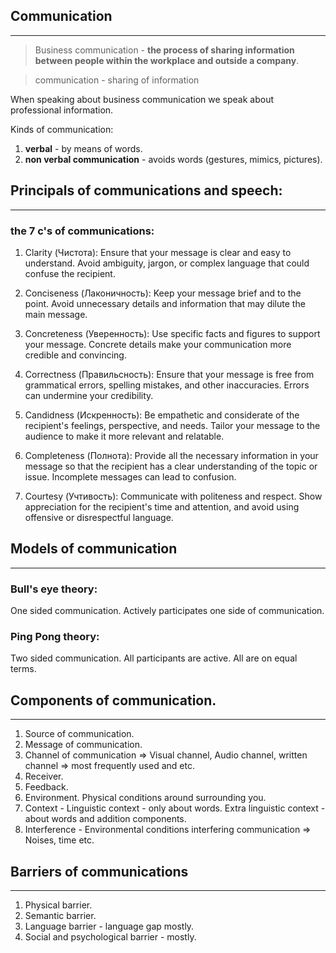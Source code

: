 ## Communication
---
>Business communication - **the process of sharing information between people within the workplace and outside a company**.

>communication - sharing of information

When speaking about business communication we speak about professional information.

Kinds of communication:
1. **verbal** - by means of words.
2. **non verbal communication** - avoids words (gestures, mimics, pictures).

## Principals of communications and speech:
---
### the 7 c's of communications:
1. Clarity (Чистота): Ensure that your message is clear and easy to understand. Avoid ambiguity, jargon, or complex language that could confuse the recipient.

2. Conciseness (Лаконичность): Keep your message brief and to the point. Avoid unnecessary details and information that may dilute the main message. 

3. Concreteness (Уверенность): Use specific facts and figures to support your message. Concrete details make your communication more credible and convincing.
   
4. Correctness (Правильсность): Ensure that your message is free from grammatical errors, spelling mistakes, and other inaccuracies. Errors can undermine your credibility.
   
5. Candidness (Искренность): Be empathetic and considerate of the recipient's feelings, perspective, and needs. Tailor your message to the audience to make it more relevant and relatable.
   
6. Completeness (Полнота): Provide all the necessary information in your message so that the recipient has a clear understanding of the topic or issue. Incomplete messages can lead to confusion.
   
7. Courtesy (Учтивость): Communicate with politeness and respect. Show appreciation for the recipient's time and attention, and avoid using offensive or disrespectful language.

## Models of communication
---
### Bull's eye theory:
One sided communication. Actively participates one side of communication.

### Ping Pong theory:
Two sided communication. All participants are active. All are on equal terms.
## Components of communication.
---
1. Source of communication.
2. Message of communication.
3. Channel of communication => Visual channel, Audio channel, written channel => most frequently used and etc.
4. Receiver.
5. Feedback.
6. Environment. Physical conditions around surrounding you.
7. Context - Linguistic context - only about words. Extra linguistic context - about words and addition components.
8. Interference - Environmental conditions interfering communication => Noises, time etc.

## Barriers of communications
---
1. Physical barrier.
2. Semantic barrier.
3. Language barrier - language gap mostly.
4. Social and psychological barrier - mostly.

